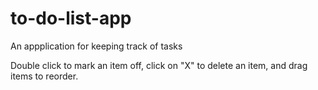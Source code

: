 # to-do-list-app
An appplication for keeping track of tasks


Double click to mark an item off, click on "X" to delete an item, and drag items to reorder.

